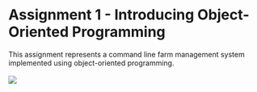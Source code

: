 # Assignment 1 - Introducing Object-Oriented Programming
This assignment represents a command line farm management system implemented using object-oriented programming.
<br><br> <img src="https://i.imgur.com/nKkJjf5.png"> <br>